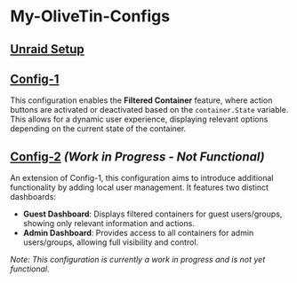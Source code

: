 # My-OliveTin-Configs

## [Unraid Setup](https://github.com/Josh-su/My-OliveTin-Configs/tree/main/Setup#unraid-setup)

## [Config-1](https://github.com/Josh-su/My-OliveTin-Configs/tree/main/Config-1#readme)
This configuration enables the **Filtered Container** feature, where action buttons are activated or deactivated based on the `container.State` variable. This allows for a dynamic user experience, displaying relevant options depending on the current state of the container.

## [Config-2](https://github.com/Josh-su/My-OliveTin-Configs/tree/main/Config-2#readme) *(Work in Progress - Not Functional)*
An extension of Config-1, this configuration aims to introduce additional functionality by adding local user management. It features two distinct dashboards:
- **Guest Dashboard**: Displays filtered containers for guest users/groups, showing only relevant information and actions.
- **Admin Dashboard**: Provides access to all containers for admin users/groups, allowing full visibility and control.

*Note: This configuration is currently a work in progress and is not yet functional.*
